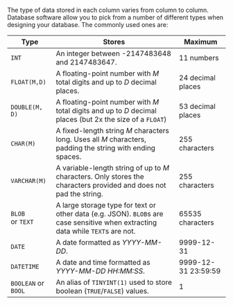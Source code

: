 The type of data stored in each column varies from column to column. Database software allow you to pick from a number of different types when designing your database. The commonly used ones are:

| Type             | Stores                                   | Maximum             |
| ---------------- | ---------------------------------------- | ------------------- |
| `INT`            | An integer between -2147483648 and  2147483647. | 11 numbers          |
| ``FLOAT(M,D)``   | A floating-point number with *M* total digits and up to *D* decimal places. | 24 decimal places   |
| ``DOUBLE(M, D)`` | A floating-point number with *M* total digits and up to *D* decimal places (but 2x the size of a `FLOAT`) | 53 decimal places   |
| `CHAR(M)`        | A fixed-length string _M_ characters long. Uses all _M_ characters, padding the string with ending spaces. | 255 characters      |
| `VARCHAR(M)`     | A variable-length string of up to _M_ characters. Only stores the characters provided and does not pad the string. | 255 characters      |
| <nobr>`BLOB` or `TEXT`</nobr> | A large storage type for text or other data (e.g. JSON). `BLOB`s are case sensitive when extracting data while `TEXT`s are not. | 65535 characters    |
| `DATE`           | A date formatted as _YYYY-MM-DD_.        | 9999-12-31          |
| `DATETIME`       | A date and time formatted as _YYYY-MM-DD HH:MM:SS_. | 9999-12-31 23:59:59 |
| `BOOLEAN` or `BOOL`        | An alias of `TINYINT(1)` used to store boolean (`TRUE`/`FALSE`) values. |1|
